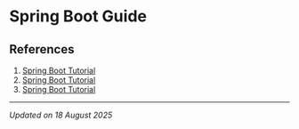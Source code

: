 # Spring Boot Guide

## References

1. [Spring Boot Tutorial](https://spring.io/guides/gs/spring-boot)
1. [Spring Boot Tutorial](https://www.geeksforgeeks.org/advance-java/spring-boot/)
1. [Spring Boot Tutorial](https://www.tutorialspoint.com/spring_boot/index.htm)

***
*Updated on 18 August 2025*
